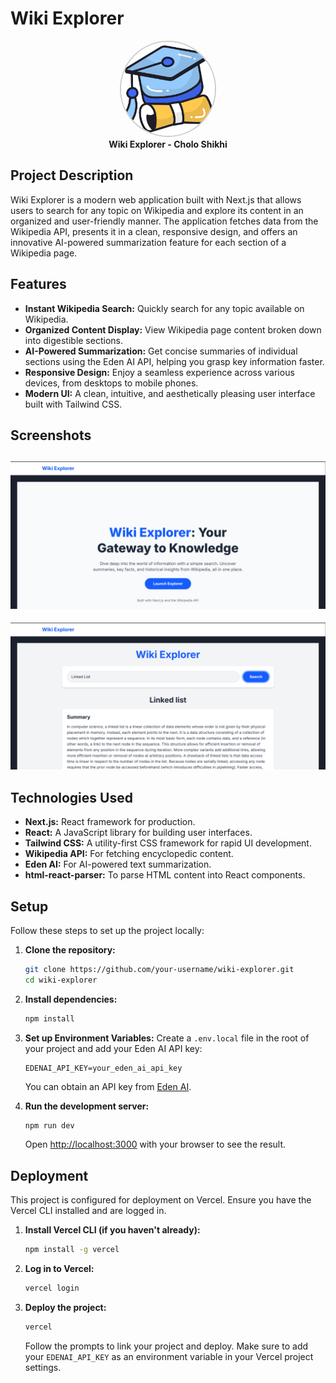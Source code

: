 # Wiki Explorer
<p align="center">
  <img src="graduation.png" alt="Project Logo" width="150" height="150" style="border-radius: 50%; border: 2px solid #ccc;" />
  <br>
  <strong>Wiki Explorer - Cholo Shikhi</strong>
</p>

## Project Description

Wiki Explorer is a modern web application built with Next.js that allows users to search for any topic on Wikipedia and explore its content in an organized and user-friendly manner. The application fetches data from the Wikipedia API, presents it in a clean, responsive design, and offers an innovative AI-powered summarization feature for each section of a Wikipedia page.

## Features

-   **Instant Wikipedia Search:** Quickly search for any topic available on Wikipedia.
-   **Organized Content Display:** View Wikipedia page content broken down into digestible sections.
-   **AI-Powered Summarization:** Get concise summaries of individual sections using the Eden AI API, helping you grasp key information faster.
-   **Responsive Design:** Enjoy a seamless experience across various devices, from desktops to mobile phones.
-   **Modern UI:** A clean, intuitive, and aesthetically pleasing user interface built with Tailwind CSS.

## Screenshots
![Home Page](welcome.png)
---
![Result Page](body.png)

## Technologies Used

-   **Next.js:** React framework for production.
-   **React:** A JavaScript library for building user interfaces.
-   **Tailwind CSS:** A utility-first CSS framework for rapid UI development.
-   **Wikipedia API:** For fetching encyclopedic content.
-   **Eden AI:** For AI-powered text summarization.
-   **html-react-parser:** To parse HTML content into React components.

## Setup

Follow these steps to set up the project locally:

1.  **Clone the repository:**
    ```bash
    git clone https://github.com/your-username/wiki-explorer.git
    cd wiki-explorer
    ```

2.  **Install dependencies:**
    ```bash
    npm install
    ```

3.  **Set up Environment Variables:**
    Create a `.env.local` file in the root of your project and add your Eden AI API key:
    ```
    EDENAI_API_KEY=your_eden_ai_api_key
    ```
    You can obtain an API key from [Eden AI](https://www.edenai.co/).

4.  **Run the development server:**
    ```bash
    npm run dev
    ```

    Open [http://localhost:3000](http://localhost:3000) with your browser to see the result.

## Deployment

This project is configured for deployment on Vercel. Ensure you have the Vercel CLI installed and are logged in.

1.  **Install Vercel CLI (if you haven't already):**
    ```bash
    npm install -g vercel
    ```

2.  **Log in to Vercel:**
    ```bash
    vercel login
    ```

3.  **Deploy the project:**
    ```bash
    vercel
    ```
    Follow the prompts to link your project and deploy. Make sure to add your `EDENAI_API_KEY` as an environment variable in your Vercel project settings.
